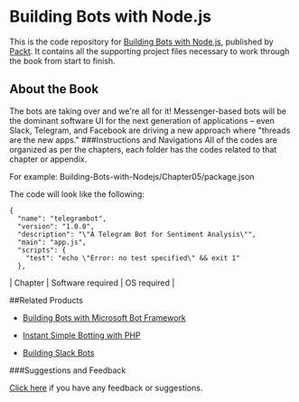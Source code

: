 # Building Bots with Node.js
This is the code repository for [Building Bots with Node.js](https://www.packtpub.com/application-development/building-bots-nodejs?utm_source=github&utm_medium=repository&utm_campaign=9781786465450), published by [Packt](www.packtpub.com). It contains all the supporting project files necessary to work through the book from start to finish.
## About the Book
The bots are taking over and we're all for it! Messenger-based bots will be the dominant software UI for the next generation of applications – even Slack, Telegram, and Facebook are driving a new approach where "threads are the new apps."
###Instructions and Navigations
All of the codes are organized as per the chapters, each folder has the codes related to that chapter or appendix.

For example: Building-Bots-with-Nodejs/Chapter05/package.json

The code will look like the following:
```
{
  "name": "telegrambot",
  "version": "1.0.0",
  "description": "\"A Telegram Bot for Sentiment Analysis\"",
  "main": "app.js",
  "scripts": {
    "test": "echo \"Error: no test specified\" && exit 1"
  },
```

| Chapter  | Software required | OS required |

##Related Products
 
  
* [Building Bots with Microsoft Bot Framework](https://www.packtpub.com/application-development/building-bots-microsoft-bot-framework?utm_source=github&utm_medium=repository&utm_campaign=9781786463104)
  
  
* [Instant Simple Botting with PHP](https://www.packtpub.com/networking-and-servers/instant-simple-botting-php-instant?utm_source=github&utm_medium=repository&utm_campaign=9781782169291)
  
  
* [Building Slack Bots](https://www.packtpub.com/application-development/building-slack-bots?utm_source=github&utm_medium=repository&utm_campaign=9781786460806)
  
 

###Suggestions and Feedback
  
[Click here](https://docs.google.com/forms/d/e/1FAIpQLSe5qwunkGf6PUvzPirPDtuy1Du5Rlzew23UBp2S-P3wB-GcwQ/viewform) if you have any feedback or suggestions.
